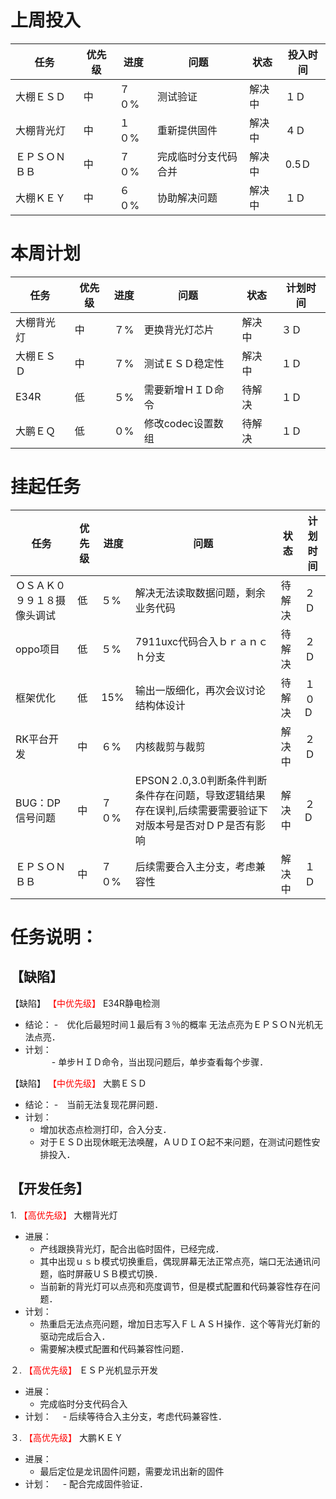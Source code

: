 # 上周投入
| 任务| 优先级 | 进度 | 问题| 状态   | 投入时间 |
| -- | -- | ---- | -----| ------ | -------- |
|大棚ＥＳＤ| 中 | ７０%  |测试验证| 解决中| １Ｄ|
|大棚背光灯| 中 |１０%  |重新提供固件| 解决中|４Ｄ|
|ＥＰＳＯＮＢＢ| 中 | ７０%  |完成临时分支代码合并| 解决中| 0.5Ｄ|
|大棚ＫＥＹ| 中 |６０%  |协助解决问题| 解决中|１Ｄ|

# 本周计划
| 任务| 优先级 | 进度 | 问题| 状态|计划时间 |
|-----|-------| ---- | ---|----|--------|
|大棚背光灯| 中 | ７%  |更换背光灯芯片| 解决中| ３Ｄ|
|大棚ＥＳＤ| 中 | ７%  |测试ＥＳＤ稳定性| 解决中| １Ｄ|
|E34R | 低 | ５%  |需要新增ＨＩＤ命令| 待解决| １Ｄ |
|大鹏ＥＱ|低| ０%  |修改codec设置数组| 待解决| １Ｄ|

# 挂起任务
| 任务| 优先级 | 进度 | 问题| 状态|计划时间 |
|-----|-------| ---- | ---|----|--------|
| ＯＳＡＫ０９９１８摄像头调试 | 低 | ５%  |  解决无法读取数据问题，剩余业务代码| 待解决| ２Ｄ  |
| oppo项目 | 低 | ５%  | 7911uxc代码合入ｂｒａｎｃｈ分支| 待解决| ２Ｄ  |
| 框架优化 | 低 | 15%  | 输出一版细化，再次会议讨论结构体设计 | 待解决 | １０D|
| RK平台开发| 中 | ６%  |内核裁剪与裁剪| 解决中| ２Ｄ|
| BUG：DP信号问题 | 中| ７０%  | EPSON２.0,3.0判断条件判断条件存在问题，导致逻辑结果存在误判,后续需要需要验证下对版本号是否对ＤＰ是否有影响|解决中 |２D|
|ＥＰＳＯＮＢＢ| 中 | ７０%  |后续需要合入主分支，考虑兼容性| 解决中| １Ｄ|



# 任务说明：
## 【缺陷】
【缺陷】<font color='red'> 【中优先级】  </font>E34R静电检测
- 结论：
    -　优化后最短时间１最后有３％的概率 无法点亮为ＥＰＳＯＮ光机无法点亮．
- 计划：    
　　　- 单步ＨＩＤ命令，当出现问题后，单步查看每个步骤．

【缺陷】<font color='red'> 【中优先级】  </font>大鹏ＥＳＤ
- 结论：
    -　当前无法复现花屏问题．
- 计划：   
    - 增加状态点检测打印，合入分支．
    - 对于ＥＳＤ出现休眠无法唤醒，ＡＵＤＩＯ起不来问题，在测试问题性安排投入．
 

## 【开发任务】
  1.<font color='red'> 【高优先级】  </font>大棚背光灯
 - 进展：
    - 产线跟换背光灯，配合出临时固件，已经完成．
    - 其中出现ｕｓｂ模式切换重启，偶现屏幕无法正常点亮，端口无法通讯问题，临时屏蔽ＵＳＢ模式切换．
    - 当前新的背光灯可以点亮和亮度调节，但是模式配置和代码兼容性存在问题．
- 计划：
  - 热重启无法点亮问题，增加日志写入ＦＬＡＳＨ操作．这个等背光灯新的驱动完成后合入．
  - 需要解决模式配置和代码兼容性问题．

２.<font color='red'> 【高优先级】  </font>ＥＳＰ光机显示开发
 - 进展：
    - 完成临时分支代码合入
- 计划：
  　- 后续等待合入主分支，考虑代码兼容性．

３.<font color='red'> 【高优先级】  </font>大鹏ＫＥＹ
 - 进展：
    - 最后定位是龙讯固件问题，需要龙讯出新的固件
- 计划：
  　- 配合完成固件验证．
